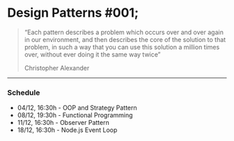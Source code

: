 # Design Patterns #001;

> “Each pattern describes a problem which occurs over and over again in our
> environment, and then describes the core of the solution to that problem,
> in such a way that you can use this solution a million times over,
> without ever doing it the same way twice”
>
> Christopher Alexander

---

### Schedule

- 04/12, 16:30h - OOP and Strategy Pattern
- 08/12, 19:30h - Functional Programming
- 11/12, 16:30h - Observer Pattern
- 18/12, 16:30h - Node.js Event Loop
